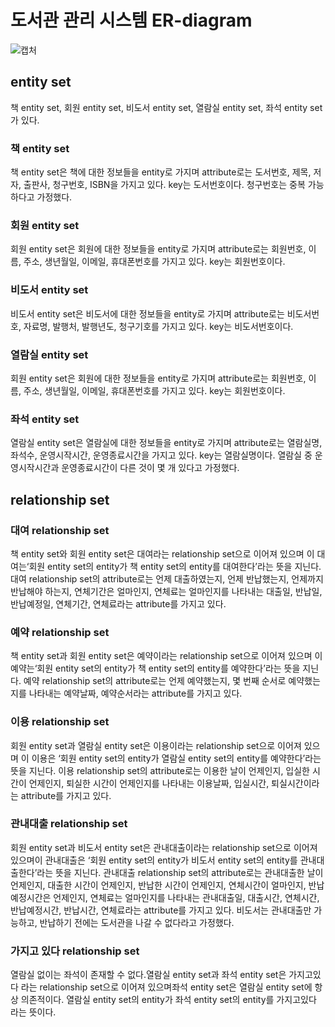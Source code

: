 # 도서관 관리 시스템 ER-diagram

![캡처](https://user-images.githubusercontent.com/69049801/154909219-0fe52fa6-d4d4-45be-9814-8c8824b4bc89.PNG)

## entity set

책 entity set, 회원 entity set, 비도서 entity set, 열람실 entity set, 좌석 entity set 가 있다.

### 책 entity set

책 entity set은 책에 대한 정보들을 entity로 가지며 attribute로는 도서번호, 제목, 저자, 출판사, 청구번호, ISBN을 가지고 있다. key는 도서번호이다. 청구번호는 중복 가능하다고 가정했다.

### 회원 entity set

회원 entity set은 회원에 대한 정보들을 entity로 가지며 attribute로는 회원번호, 이름, 주소, 생년월일, 이메일, 휴대폰번호를 가지고 있다. key는 회원번호이다.

### 비도서 entity set

비도서 entity set은 비도서에 대한 정보들을 entity로 가지며 attribute로는 비도서번호, 자료명, 발행처, 발행년도, 청구기호를 가지고 있다. key는 비도서번호이다.

### 열람실 entity set

회원 entity set은 회원에 대한 정보들을 entity로 가지며 attribute로는 회원번호, 이름, 주소, 생년월일, 이메일, 휴대폰번호를 가지고 있다. key는 회원번호이다.

### 좌석 entity set

열람실 entity set은 열람실에 대한 정보들을 entity로 가지며 attribute로는 열람실명, 좌석수, 운영시작시간, 운영종료시간을 가지고 있다. key는 열람실명이다. 열람실 중 운영시작시간과 운영종료시간이 다른 것이 몇 개 있다고 가정했다.

## relationship set

### 대여 relationship set

책 entity set와 회원 entity set은 대여라는 relationship set으로 이어져 있으며 이 대여는‘회원 entity set의 entity가 책 entity set의 entity를 대여한다’라는 뜻을 지닌다.
대여 relationship set의 attribute로는 언제 대출하였는지, 언제 반납했는지, 언제까지 반납해야 하는지, 연체기간은 얼마인지, 연체료는 얼마인지를 나타내는 대출일, 반납일, 반납예정일, 연체기간, 연체료라는 attribute를 가지고 있다.

### 예약 relationship set

책 entity set과 회원 entity set은 예약이라는 relationship set으로 이어져 있으며 이 예약는‘회원 entity set의 entity가 책 entity set의 entity를 예약한다’라는 뜻을 지닌다. 
예약 relationship set의 attribute로는 언제 예약했는지, 몇 번째 순서로 예약했는지를 나타내는 예약날짜, 예약순서라는 attribute를 가지고 있다.

### 이용 relationship set
회원 entity set과 열람실 entity set은 이용이라는 relationship set으로 이어져 있으며 이 이용은 ‘회원 entity set의 entity가 열람실 entity set의 entity를 예약한다’라는 뜻을 지닌다.
이용 relationship set의 attribute로는 이용한 날이 언제인지, 입실한 시간이 언제인지, 퇴실한 시간이 언제인지를 나타내는 이용날짜, 입실시간, 퇴실시간이라는 attribute를 가지고 있다.

### 관내대출 relationship set
회원 entity set과 비도서 entity set은 관내대출이라는 relationship set으로 이어져 있으며이 관내대출은 ‘회원 entity set의 entity가 비도서 entity set의 entity를 관내대출한다’라는 뜻을 지닌다. 관내대출 relationship set의 attribute로는 관내대출한 날이 언제인지, 대출한 시간이 언제인지, 반납한 시간이 언제인지, 연체시간이 얼마인지, 반납예정시간은 언제인지, 연체료는 얼마인지를 나타내는 관내대출일, 대출시간, 연체시간, 반납예정시간, 반납시간, 연체료라는
attribute를 가지고 있다. 비도서는 관내대출만 가능하고, 반납하기 전에는 도서관을 나갈 수 없다라고 가정했다.

### 가지고 있다 relationship set

열람실 없이는 좌석이 존재할 수 없다.열람실 entity set과 좌석 entity set은 가지고있다 라는 relationship set으로 이어져 있으며좌석 entity set은 열람실 entity set에 항상 의존적이다.
열람실 entity set의 entity가 좌석 entity set의 entity를 가지고있다 라는 뜻이다.
